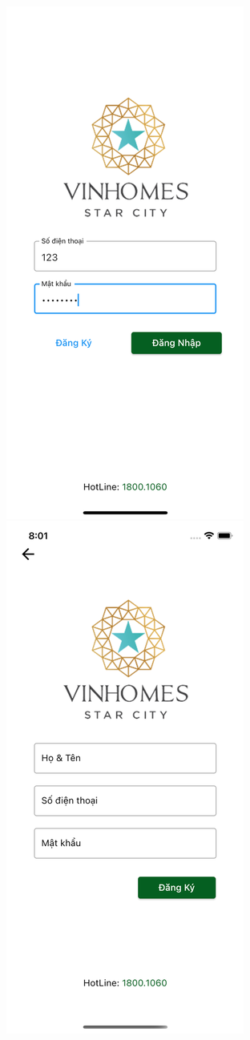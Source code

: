 ![img1](Simulator%20Screen%20Shot%20-%20iPhone%2013%20-%202022-07-13%20at%2019.24.38.png)
![img2](Simulator%20Screen%20Shot%20-%20iPhone%2013%20-%202022-07-13%20at%2020.01.21.png)
